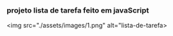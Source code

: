 ### projeto lista de tarefa feito em javaScript


<img src="./assets/images/1.png" alt="lista-de-tarefa>
